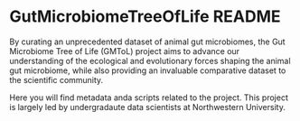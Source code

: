# GutMicrobiomeTreeOfLife README

By curating an unprecedented dataset of animal gut microbiomes, the Gut Microbiome Tree of Life (GMToL) project aims to advance our understanding of the ecological and evolutionary forces shaping the animal gut microbiome, while also providing an invaluable comparative dataset to the scientific community.

Here you will find metadata anda scripts related to the project. 
This project is largely led by undergradaute data scientists at Northwestern University.
